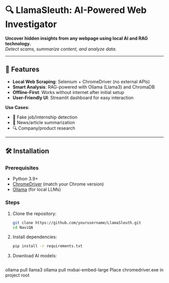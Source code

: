 # 🔍 LlamaSleuth: AI-Powered Web Investigator

**Uncover hidden insights from any webpage using local AI and RAG technology.**  
*Detect scams, summarize content, and analyze data.*

---

## 🌟 Features
- **Local Web Scraping**: Selenium + ChromeDriver (no external APIs)
- **Smart Analysis**: RAG-powered with Ollama (Llama3) and ChromaDB
- **Offline-First**: Works without internet after initial setup
- **User-Friendly UI**: Streamlit dashboard for easy interaction

**Use Cases**:
- 🚨 Fake job/internship detection
- 📰 News/article summarization
- 🔍 Company/product research

---

## 🛠️ Installation

### Prerequisites
- Python 3.9+
- [ChromeDriver](https://chromedriver.chromium.org/downloads) (match your Chrome version)
- [Ollama](https://ollama.ai) (for local LLMs)

### Steps
1. Clone the repository:
   ```bash
   git clone https://github.com/yourusername/LlamaSleuth.git
   cd NaviQA
2. Install dependencies:
   ```bash
   pip install -r requirements.txt
3. Download AI models:
   ```bash
  ollama pull llama3
  ollama pull mxbai-embed-large
  Place chromedriver.exe in project root

